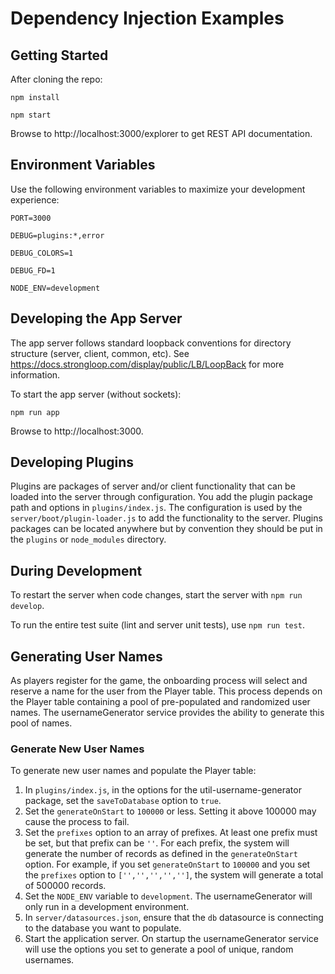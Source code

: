# Dependency Injection Examples

## Getting Started

After cloning the repo:

`npm install`

`npm start`

Browse to http://localhost:3000/explorer to get REST API documentation.

## Environment Variables

Use the following environment variables to maximize your development experience:

    PORT=3000

    DEBUG=plugins:*,error

    DEBUG_COLORS=1

    DEBUG_FD=1

    NODE_ENV=development


## Developing the App Server

The app server follows standard loopback conventions for directory structure
(server, client, common, etc).
See https://docs.strongloop.com/display/public/LB/LoopBack for more information.

To start the app server (without sockets):

`npm run app`

Browse to http://localhost:3000.

## Developing Plugins

Plugins are packages of server and/or client functionality that can be loaded
into the server through configuration. You add the plugin package path and
options in `plugins/index.js`. The configuration is used by the
`server/boot/plugin-loader.js` to add the functionality to the server. Plugins
packages can be located anywhere but by convention they should be put in the
`plugins` or `node_modules` directory.

## During Development

To restart the server when code changes, start the server with
`npm run develop`.

To run the entire test suite (lint and server unit tests), use `npm run test`.

## Generating User Names

As players register for the game, the onboarding process will select and reserve
a name for the user from the Player table. This process depends on the Player
table containing a pool of pre-populated and randomized user names. The
usernameGenerator service provides the ability to generate this pool of names.

### Generate New User Names

To generate new user names and populate the Player table:

1. In `plugins/index.js`, in the options for the util-username-generator
package, set the `saveToDatabase` option to `true`.
2. Set the `generateOnStart` to `100000` or less. Setting it above 100000 may
cause the process to fail.
3. Set the `prefixes` option to an array of prefixes. At least one prefix must be
set, but that prefix can be `''`. For each prefix, the system will generate the
number of records as defined in the `generateOnStart` option. For example, if
you set `generateOnStart` to `100000` and you set the `prefixes` option to
`['','','','','']`, the system will generate a total of 500000 records.
4. Set the `NODE_ENV` variable to `development`. The usernameGenerator will only
run in a development environment.
5. In `server/datasources.json`, ensure that the `db` datasource is connecting
to the database you want to populate.
6. Start the application server. On startup the usernameGenerator service will
use the options you set to generate a pool of unique, random usernames.





